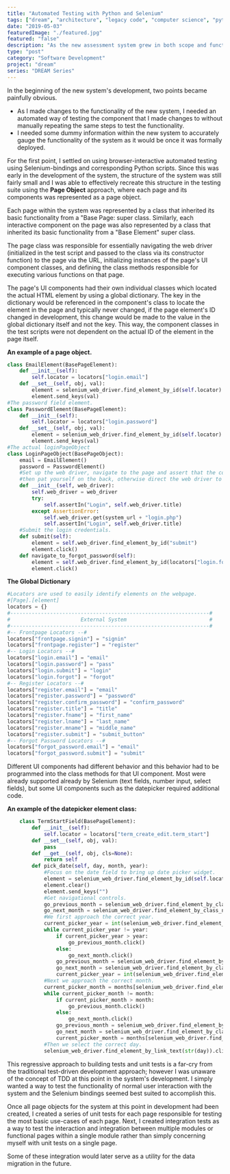 ```yaml
---
title: "Automated Testing with Python and Selenium"
tags: ["dream", "architecture", "legacy code", "computer science", "python", "selenium", "automated testing", "unit tests"]
date: "2019-05-03"
featuredImage: "./featured.jpg"
featured: "false"
description: "As the new assessment system grew in both scope and functionality, I began to explore different avenues to automate repeated tests through the browser's interaction with the user interface."
type: "post"
category: "Software Development"
project: "dream"
series: "DREAM Series"
--- 
```

In the beginning of the new system's development, two points became painfully obvious.

- As I made changes to the functionality of the new system, I needed an automated way of testing the component that I made changes to without manually repeating the same steps to test the functionality.
- I needed some dummy information within the new system to accurately gauge the functionality of the system as it would be once it was formally deployed.

For the first point, I settled on using browser-interactive automated testing using Selenium-bindings and corresponding Python scripts. Since this was early in the development of the system, the structure of the system was still fairly small and I was able to effectively recreate this structure in the testing suite using the **Page Object** approach, where each page and its components was represented as a page object.

Each page within the system was represented by a class that inherited its basic functionality from a "Base Page: super class. Similarly, each interactive component on the page was also represented by a class that inherited its basic functionality from a "Base Element" super class. 

The page class was responsible for essentially navigating the web driver (initialized in the test script and passed to the class via its constructor function) to the page via the URL, initializing instances of the page's UI component classes, and defining the class methods responsible for executing various functions on that page. 

The page's UI components had their own individual classes which located the actual HTML element by using a global dictionary. The key in the dictionary would be referenced in the component's class to locate the element in the page and typically never changed, if the page element's ID changed in development, this change would be made to the value in the global dictionary itself and not the key. This way, the component classes in the test scripts were not dependent on the actual ID of the element in the page itself.

**An example of a page object.**
```python
class EmailElement(BasePageElement):
	def __init__(self):
		self.locator = locators["login.email"]
	def __set__(self, obj, val):
		element = selenium_web_driver.find_element_by_id(self.locator)
		element.send_keys(val)
#The password field element.
class PasswordElement(BasePageElement):
	def __init__(self):
		self.locator = locators["login.password"]
	def __set__(self, obj, val):
		element = selenium_web_driver.find_element_by_id(self.locator)
		element.send_keys(val)
#The actual loginPageObject
class LoginPageObject(BasePageObject):
	email = EmailElement()
	password = PasswordElement()
	#Set up the web driver, navigate to the page and assert that the correct page has loaded, if this page has been navigated to from a prior page
	#then pat yourself on the back, otherwise direct the web driver to the page URL.
	def __init__(self, web_driver):
		self.web_driver = web_driver
		try:
			self.assertIn("Login", self.web_driver.title)
		except AssertionError:
			self.web_driver.get(system_url + "login.php")
			self.assertIn("Login", self.web_driver.title)
	#Submit the login credentials.
	def submit(self):
		element = self.web_driver.find_element_by_id("submit")
		element.click()
	def navigate_to_forgot_password(self):
		element = self.web_driver.find_element_by_id(locators["login.forgot"])
		element.click()
```
		
**The Global Dictionary**
```python
#Locators are used to easily identify elements on the webpage.
#[Page].[element]
locators = {}
#-----------------------------------------------------------------#
#						External System							  #
#-----------------------------------------------------------------#
#-- Frontpage Locators --#
locators["frontpage.signin"] = "signin"
locators["frontpage.register"] = "register"
#-- Login Locators --#
locators["login.email"] = "email"
locators["login.password"] = "pass"
locators["login.submit"] = "login"
locators["login.forgot"] = "forgot"
#-- Register Locators --#
locators["register.email"] = "email"
locators["register.password"] = "password"
locators["register.confirm_password"] = "confirm_password"
locators["register.title"] = "title"
locators["register.fname"] = "first_name"
locators["register.lname"] = "last_name"
locators["register.mname"] = "middle_name"
locators["register.submit"] = "submit_button"
#-- Forgot Password Locators --#
locators["forgot_password.email"] = "email"
locators["forgot_password.submit"] = "submit"
```

Different UI components had different behavior and this behavior had to be programmed into the class methods for that UI component. Most were already supported already by Selenium (text fields, number input, select fields), but some UI components such as the datepicker required additional code.

**An example of the datepicker element class:**
```python
    class TermStartField(BasePageElement):
    	def __init__(self):
    		self.locator = locators["term_create_edit.term_start"]
    	def __set__(self, obj, val):
    		pass
    	def __get__(self, obj, cls=None):
    		return self
    	def pick_date(self, day, month, year):
    		#Focus on the date field to bring up date picker widget.
    		element = selenium_web_driver.find_element_by_id(self.locator)
    		element.clear()
    		element.send_keys("")
    		#Get navigational controls.
    		go_previous_month = selenium_web_driver.find_element_by_class_name("ui-icon-circle-triangle-w")
    		go_next_month = selenium_web_driver.find_element_by_class_name("ui-icon-circle-triangle-e")
    		#We first approach the correct year.
    		current_picker_year = int(selenium_web_driver.find_element_by_class_name("ui-datepicker-year").text)
    		while current_picker_year != year:
    			if current_picker_year > year:
    				go_previous_month.click()
    			else:
    				go_next_month.click()
    			go_previous_month = selenium_web_driver.find_element_by_class_name("ui-icon-circle-triangle-w")
    			go_next_month = selenium_web_driver.find_element_by_class_name("ui-icon-circle-triangle-e")
    			current_picker_year = int(selenium_web_driver.find_element_by_class_name("ui-datepicker-year").text)
    		#Next we approach the correct month.
    		current_picker_month = months[selenium_web_driver.find_element_by_class_name("ui-datepicker-month").text]
    		while current_picker_month != month:
    			if current_picker_month > month:
    				go_previous_month.click()
    			else:
    				go_next_month.click()
    			go_previous_month = selenium_web_driver.find_element_by_class_name("ui-icon-circle-triangle-w")
    			go_next_month = selenium_web_driver.find_element_by_class_name("ui-icon-circle-triangle-e")
    			current_picker_month = months[selenium_web_driver.find_element_by_class_name("ui-datepicker-month").text]
    		#Then we select the correct day.	
    		selenium_web_driver.find_element_by_link_text(str(day)).click()
```

This regressive approach to building tests and unit tests is a far-cry from the traditional test-driven development approach; however I was unaware of the concept of TDD at this point in the system's development. I simply wanted a way to test the functionality of normal user interaction with the system and the Selenium bindings seemed best suited to accomplish this.

Once all page objects for the system at this point in development had been created, I created a series of unit tests for each page responsible for testing the most basic use-cases of each page. Next, I created integration tests as a way to test the interaction and integration between multiple modules or functional pages within a single module rather than simply concerning myself with unit tests on a single page. 

Some of these integration would later serve as a utility for the data migration in the future.